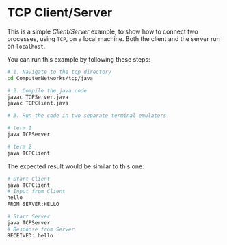 # TCP Client/Server

This is a simple *Client/Server* example, to show how to connect two processes, using `TCP`, on a local machine. Both the client and the server run on `localhost`.

You can run this example by following these steps:

``` bash
# 1. Navigate to the tcp directory
cd ComputerNetworks/tcp/java

# 2. Compile the java code
javac TCPServer.java
javac TCPClient.java

# 3. Run the code in two separate terminal emulators

# term 1
java TCPServer

# term 2
java TCPClient
```

The expected result would be similar to this one:

``` bash
# Start Client
java TCPClient
# Input from Client
hello
FROM SERVER:HELLO

# Start Server
java TCPServer
# Response from Server
RECEIVED: hello
```
